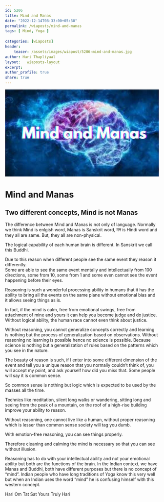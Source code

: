 ```yaml
---     
id: 5206 
title: Mind and Manas    
date: "2022-12-14T08:33:00+05:30"    
permalink: /wiaposts/mind-and-manas    
tags: [ Mind, Yoga ]     
    
categories: [wiaposts] 
header:    
    teaser: /assets/images/wiapost/5206-mind-and-manas.jpg    
author: Hari Thapliyaal     
layout:   wiaposts-layout
excerpt:   
author_profile: true     
share: true     
---    
```

    
![Classical Literature](/assets/images/wiapost/5206-mind-and-manas.jpg )    
    
# Mind and Manas    
    
## Two different concepts, Mind is not Manas    
    
The difference between Mind and Manas is not only of language. Normally we think Mind is enlgish word, Manas is Sanskrit word, मन is Hindi word and they all are same. But, they all are non-physical.

The logical capability of each human brain is different. In Sanskrit we call this Buddhi.

Due to this reason when different people see the same event they reason it differently.    
Some are able to see the same event mentally and intellectually from 100 directions, some from 10, some from 1 and some even cannot see the event happening before their eyes.    
    
Reasoning is such a wonderful processing ability in humans that it has the ability to bring all the events on the same plane without emotional bias and it allows seeing things as is.    
    
In fact, if the mind is calm, free from emotional swings, free from attachment of mine and yours it can help you become judge and do justice. Without logical ability, the human race cannot even think about justice.    
    
Without reasoning, you cannot generalize concepts correctly and learning is nothing but the process of generalization based on observations. Without reasoning no learning is possible hence no science is possible. Because science is nothing but a generalization of rules based on the patterns which you see in the nature.    
    
The beauty of reason is such, if I enter into some different dimension of the event and tell you a unique reason that you normally couldn’t think of, you will accept my point, and ask yourself how did you miss that. Some people will say it is common sense.    
    
So common sense is nothing but logic which is expected to be used by the masses all the time.    
    
Technics like meditation, silent long walks or wandering, sitting long and seeing from the peak of a mountain, on the roof of a high-rise building improve your ability to reason.     
    
Without reasoning, one cannot live like a human, without proper reasoning which is lesser than common sense society will tag you dumb.    
    
With emotion-free reasoning, you can see things properly.    
    
Therefore cleaning and calming the mind is necessary so that you can see without illusion.    
    
Reasoning has to do with your intellectual ability and not your emotional ability but both are the functions of the brain. In the Indian context, we have Manas and Buddhi, both have different purposes but there is no concept of “mind”. Indian people who have long traditions of Yoga know this very well but when an Indian uses the word “mind” he is confusing himself with this western concept.     

Hari Om Tat Sat
Yours Truly Hari